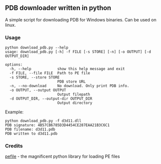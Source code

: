 ## PDB downloader written in python

A simple script for downloading PDB for Windows binaries.
Can be used on linux.

### Usage
```
python download_pdb.py --help
usage: download_pdb.py [-h] -f FILE [-s STORE] [-n] [-o OUTPUT] [-d OUTPUT_DIR]

options:
  -h, --help            show this help message and exit
  -f FILE, --file FILE  Path to PE file
  -s STORE, --store STORE
                        PDB store URL
  -n, --no-download     No download. Only print PDB info.
  -o OUTPUT, --output OUTPUT
                        Output filepath
  -d OUTPUT_DIR, --output-dir OUTPUT_DIR
                        Output directory
```

Example:
```
python download_pdb.py -f d3d11.dll
PDB signature: 4B57CB6785D3D4454CE287EAA21B3C6C1
PDB filename: d3d11.pdb
PDB written to d3d11.pdb
```

### Credits
[pefile](https://github.com/erocarrera/pefile) - the magnificent python library for loading PE files
